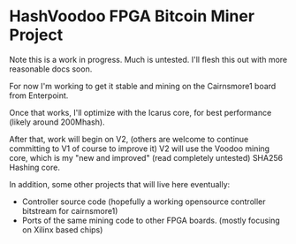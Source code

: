HashVoodoo FPGA Bitcoin Miner Project
=====================================

Note this is a work in progress. Much is untested. I'll flesh this out with more reasonable docs soon.

For now I'm working to get it stable and mining on the Cairnsmore1 board from Enterpoint.

Once that works, I'll optimize with the Icarus core, for best performance (likely around 200Mhash).

After that, work will begin on V2, (others are welcome to continue committing to V1 of course to improve it)
V2 will use the Voodoo mining core, which is my "new and improved" (read completely untested) SHA256 Hashing core.

In addition, some other projects that will live here eventually:
- Controller source code (hopefully a working opensource controller bitstream for cairnsmore1)
- Ports of the same mining code to other FPGA boards. (mostly focusing on Xilinx based chips)